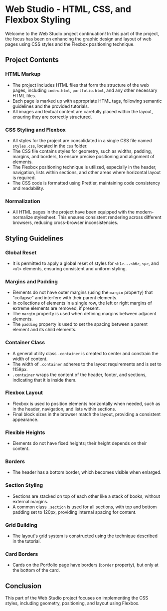 # Web Studio - HTML, CSS, and Flexbox Styling

Welcome to the Web Studio project continuation! In this part of the project, the focus has been on enhancing the graphic design and layout of web pages using CSS styles and the Flexbox positioning technique.

## Project Contents

### HTML Markup

- The project includes HTML files that form the structure of the web pages, including `index.html`, `portfolio.html`, and any other necessary HTML files.
- Each page is marked up with appropriate HTML tags, following semantic guidelines and the provided tutorials.
- All images and textual content are carefully placed within the layout, ensuring they are correctly structured.

### CSS Styling and Flexbox

- All styles for the project are consolidated in a single CSS file named `styles.css`, located in the `css` folder.
- The CSS file contains styles for geometry, such as widths, padding, margins, and borders, to ensure precise positioning and alignment of elements.
- The Flexbox positioning technique is utilized, especially in the header, navigation, lists within sections, and other areas where horizontal layout is required.
- The CSS code is formatted using Prettier, maintaining code consistency and readability.

### Normalization

- All HTML pages in the project have been equipped with the modern-normalize stylesheet. This ensures consistent rendering across different browsers, reducing cross-browser inconsistencies.

## Styling Guidelines

### Global Reset

- It is permitted to apply a global reset of styles for `<h1>...<h6>`, `<p>`, and `<ul>` elements, ensuring consistent and uniform styling.

### Margins and Padding

- Elements do not have outer margins (using the `margin` property) that "collapse" and interfere with their parent elements.
- In collections of elements in a single row, the left or right margins of extreme elements are removed, if present.
- The `margin` property is used when defining margins between adjacent elements.
- The `padding` property is used to set the spacing between a parent element and its child elements.

### Container Class

- A general utility class `.container` is created to center and constrain the width of content.
- The width of `.container` adheres to the layout requirements and is set to 1158px.
- `.container` wraps the content of the header, footer, and sections, indicating that it is inside them.

### Flexbox Layout

- Flexbox is used to position elements horizontally when needed, such as in the header, navigation, and lists within sections.
- Final block sizes in the browser match the layout, providing a consistent appearance.

### Flexible Heights

- Elements do not have fixed heights; their height depends on their content.

### Borders

- The header has a bottom border, which becomes visible when enlarged.

### Section Styling

- Sections are stacked on top of each other like a stack of books, without external margins.
- A common class `.section` is used for all sections, with top and bottom padding set to 120px, providing internal spacing for content.

### Grid Building

- The layout's grid system is constructed using the technique described in the tutorial.

### Card Borders

- Cards on the Portfolio page have borders (`border` property), but only at the bottom of the card.

## Conclusion

This part of the Web Studio project focuses on implementing the CSS styles, including geometry, positioning, and layout using Flexbox.
